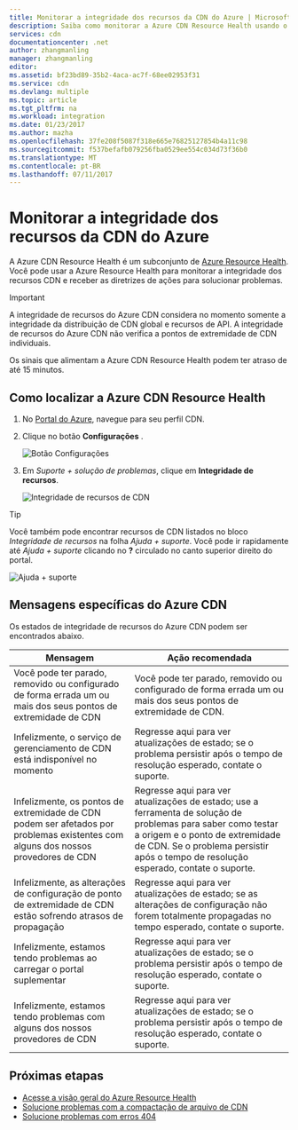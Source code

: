 ```yaml
---
title: Monitorar a integridade dos recursos da CDN do Azure | Microsoft Docs
description: Saiba como monitorar a Azure CDN Resource Health usando o Azure Resource Health.
services: cdn
documentationcenter: .net
author: zhangmanling
manager: zhangmanling
editor: 
ms.assetid: bf23bd89-35b2-4aca-ac7f-68ee02953f31
ms.service: cdn
ms.devlang: multiple
ms.topic: article
ms.tgt_pltfrm: na
ms.workload: integration
ms.date: 01/23/2017
ms.author: mazha
ms.openlocfilehash: 37fe208f5087f318e665e76825127854b4a11c98
ms.sourcegitcommit: f537befafb079256fba0529ee554c034d73f36b0
ms.translationtype: MT
ms.contentlocale: pt-BR
ms.lasthandoff: 07/11/2017
---
```

# <a name="monitor-the-health-of-azure-cdn-resources"></a>Monitorar a integridade dos recursos da CDN do Azure
  
A Azure CDN Resource Health é um subconjunto de [Azure Resource Health](../resource-health/resource-health-overview.md).  Você pode usar a Azure  Resource Health para monitorar a integridade dos recursos CDN e receber as diretrizes de ações para solucionar problemas.

>[!IMPORTANT] 
>A integridade de recursos do Azure CDN considera no momento somente a integridade da distribuição de CDN global e recursos de API.  A integridade de recursos do Azure CDN não verifica a pontos de extremidade de CDN individuais.
>
>Os sinais que alimentam a Azure CDN Resource Health podem ter atraso de até 15 minutos.

## <a name="how-to-find-azure-cdn-resource-health"></a>Como localizar a Azure CDN Resource Health

1. No [Portal do Azure](https://portal.azure.com), navegue para seu perfil CDN.

2. Clique no botão **Configurações** .

    ![Botão Configurações](./media/cdn-resource-health/cdn-profile-settings.png)

3. Em *Suporte + solução de problemas*, clique em **Integridade de recursos**.

    ![Integridade de recursos de CDN](./media/cdn-resource-health/cdn-resource-health3.png)

>[!TIP] 
>Você também pode encontrar recursos de CDN listados no bloco *Integridade de recursos* na folha *Ajuda + suporte*.  Você pode ir rapidamente até *Ajuda + suporte* clicando no **?** circulado no canto superior direito do portal.
>
> ![Ajuda + suporte](./media/cdn-resource-health/cdn-help-support.png)

## <a name="azure-cdn-specific-messages"></a>Mensagens específicas do Azure CDN

Os estados de integridade de recursos do Azure CDN podem ser encontrados abaixo.

|Mensagem | Ação recomendada |
|---|---|
|Você pode ter parado, removido ou configurado de forma errada um ou mais dos seus pontos de extremidade de CDN | Você pode ter parado, removido ou configurado de forma errada um ou mais dos seus pontos de extremidade de CDN.|
|Infelizmente, o serviço de gerenciamento de CDN está indisponível no momento | Regresse aqui para ver atualizações de estado; se o problema persistir após o tempo de resolução esperado, contate o suporte.|
|Infelizmente, os pontos de extremidade de CDN podem ser afetados por problemas existentes com alguns dos nossos provedores de CDN | Regresse aqui para ver atualizações de estado; use a ferramenta de solução de problemas para saber como testar a origem e o ponto de extremidade de CDN. Se o problema persistir após o tempo de resolução esperado, contate o suporte. |
|Infelizmente, as alterações de configuração de ponto de extremidade de CDN estão sofrendo atrasos de propagação | Regresse aqui para ver atualizações de estado; se as alterações de configuração não forem totalmente propagadas no tempo esperado, contate o suporte.|
|Infelizmente, estamos tendo problemas ao carregar o portal suplementar | Regresse aqui para ver atualizações de estado; se o problema persistir após o tempo de resolução esperado, contate o suporte.|
Infelizmente, estamos tendo problemas com alguns dos nossos provedores de CDN | Regresse aqui para ver atualizações de estado; se o problema persistir após o tempo de resolução esperado, contate o suporte. |

## <a name="next-steps"></a>Próximas etapas

- [Acesse a visão geral do Azure Resource Health](../resource-health/resource-health-overview.md)
- [Solucione problemas com a compactação de arquivo de CDN](./cdn-troubleshoot-compression.md)
- [Solucione problemas com erros 404](./cdn-troubleshoot-endpoint.md)